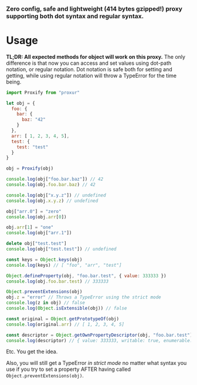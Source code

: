 ### Zero config, safe and lightweight (414 bytes gzipped!) proxy supporting both dot syntax and regular syntax.

# Usage

**TL;DR: All expected methods for object will work on this proxy.**
The only difference is that now you can access and set values using dot-path notation, or regular notation. Dot notation is safe both for setting and getting, while using regular notation will throw a TypeError for the time being.

```js
import Proxify from "proxur"

let obj = {
  foo: {
    bar: {
      baz: "42"
    }
  },
  arr: [ 1, 2, 3, 4, 5],
  test: {
    test: "test"
  }
}

obj = Proxify(obj)

console.log(obj["foo.bar.baz"]) // 42
console.log(obj.foo.bar.baz) // 42

console.log(obj["x.y.z"]) // undefined
console.log(obj.x.y.z) // undefined

obj["arr.0"] = "zero"
console.log(obj.arr[0])

obj.arr[1] = "one"
console.log(obj["arr.1"])

delete obj["test.test"]
console.log(obj["test.test"]) // undefined

const keys = Object.keys(obj)
console.log(keys) // [ "foo", "arr", "test"]

Object.defineProperty(obj, "foo.bar.test", { value: 333333 })
console.log(obj.foo.bar.test) // 333333

Object.preventExtensions(obj)
obj.z = "error" // Throws a TypeError using the strict mode
console.log(z in obj) // false
console.log(Object.isExtensible(obj)) // false

const original = Object.getPrototypeOf(obj)
console.log(original.arr) // [ 1, 2, 3, 4, 5]

const descriptor = Object.getOwnPropertyDescriptor(obj, "foo.bar.test")
console.log(descriptor) // { value: 333333, writable: true, enumerable: true, configurable: true }
```

Etc. You get the idea.

Also, you will still get a TypeError *in strict mode* no matter what syntax you use if you try to set a property AFTER having called `Object.preventExtensions(obj)`.